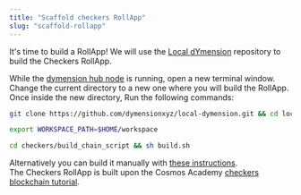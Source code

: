 ```yaml
---
title: "Scaffold checkers RollApp"
slug: "scaffold-rollapp"
---
```


It's time to build a RollApp! We will use the [Local dYmension](https://github.com/dymensionxyz/local-dymension/) repository to build the Checkers RollApp.

While the [dymension hub node](../getting-started/run-a-hub-node.md) is running, open a new terminal window. Change the current directory to a new one where you will build the RollApp.<br/>
Once inside the new directory, Run the following commands:

```sh
git clone https://github.com/dymensionxyz/local-dymension.git && cd local-dymension

export WORKSPACE_PATH=$HOME/workspace

cd checkers/build_chain_script && sh build.sh
```

Alternatively you can build it manually with [these instructions](https://github.com/dymensionxyz/local-dymension/blob/main/checkers/build_chain.md).<br/> The Checkers RollApp is built upon the Cosmos Academy [checkers blockchain tutorial](https://developers.cosmos.network/academy/3-my-own-chain/stored-game.html).
